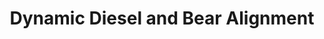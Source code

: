 ---
title: "Dynamic Diesel and Bear Alignment"
url: /snohomish/dynamic-diesel-and-bear-alignment/
shop: car repair
---